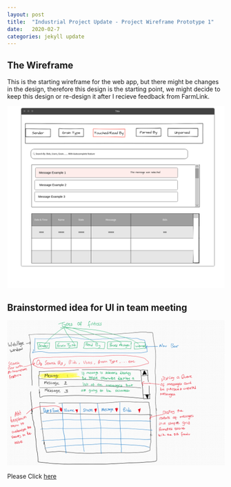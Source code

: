 ```yaml
---
layout: post
title:  "Industrial Project Update - Project Wireframe Prototype 1"
date:   2020-02-7
categories: jekyll update
---
```


## The Wireframe

This is the starting wireframe for the web app, but there might be changes in the design, therefore this design is the starting point, we might decide to keep this design or re-design it after I recieve feedback from FarmLink.

![Image of Wireframe](/assets/images/prototype.png)

## Brainstormed idea for UI in team meeting

![Image of Brainstrom UI](/assets/images/brainstorm.png)

Please Click [here](/assets/images/brainstorm.png)
